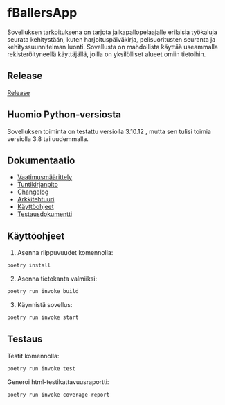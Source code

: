 # fBallersApp

Sovelluksen tarkoituksena on tarjota jalkapallopelaajalle erilaisia työkaluja
seurata kehitystään, kuten harjoituspäiväkirja, pelisuoritusten seuranta ja kehityssuunnitelman luonti.
Sovellusta on mahdollista käyttää useammalla rekisteröityneellä käyttäjällä, joilla on yksilölliset alueet omiin tietoihin.

## Release

[Release](https://github.com/F4U57O/ot-harjoitustyo/releases/tag/loppupalautus)

## Huomio Python-versiosta

Sovelluksen toiminta on testattu versiolla 3.10.12 , mutta sen tulisi toimia versiolla 3.8 tai uudemmalla.

## Dokumentaatio

- [Vaatimusmäärittely](dokumentaatio/vaatimusmaarittely.md)
- [Tuntikirjanpito](dokumentaatio/tuntikirjanpito.md)
- [Changelog](dokumentaatio/changelog.md)
- [Arkkitehtuuri](dokumentaatio/arkkitehtuuri.md)
- [Käyttöohjeet](dokumentaatio/kayttoohje.md)
- [Testausdokumentti](dokumentaatio/testaus.md)

## Käyttöohjeet

1. Asenna riippuvuudet komennolla:

```bash
poetry install
```

2. Asenna tietokanta valmiiksi:

```bash
poetry run invoke build
```

3. Käynnistä sovellus:

```bash
poetry run invoke start
```

## Testaus

Testit komennolla:

```bash
poetry run invoke test
```

Generoi html-testikattavuusraportti:

```bash
poetry run invoke coverage-report
```
